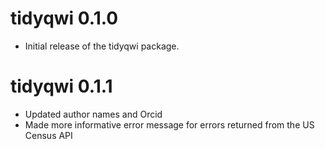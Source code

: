# tidyqwi 0.1.0

* Initial release of the tidyqwi package.

# tidyqwi 0.1.1

* Updated author names and Orcid  
* Made more informative error message for errors returned from the US Census API  
